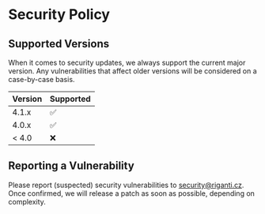 # Security Policy

## Supported Versions

When it comes to security updates, we always support the current major version.
Any vulnerabilities that affect older versions will be considered on a case-by-case basis.

| Version | Supported          |
| ------- | ------------------ |
| 4.1.x   | :white_check_mark: |
| 4.0.x   | :white_check_mark: |
| < 4.0   | :x:                |

## Reporting a Vulnerability

Please report (suspected) security vulnerabilities to security@riganti.cz.
Once confirmed, we will release a patch as soon as possible, depending on complexity.
